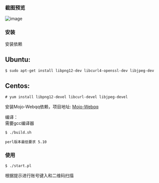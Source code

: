 ### 截图预览
![image](https://github.com/ljkgpxs/QRobot/raw/master/screenshot/screenshot.png)

### 安装
安装依赖<br />
## Ubuntu:
```
$ sudo apt-get install libpng12-dev libcurl4-openssl-dev libjpeg-dev
```

## Centos:
```
# yum install libpng12-devel libcurl-devel libjpeg-devel
```
安装Mojo-Webqq依赖，项目地址: [Mojo-Webqq](https://github.com/sjdy521/Mojo-Webqq)
<br />

编译：<br />
需要gcc编译器
```
$ ./build.sh
```

`perl版本最低要求 5.10`
### 使用
```
$ ./start.pl
```
根据提示进行账号键入和二维码扫描



